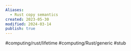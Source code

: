 ```yaml
---
Aliases:
  - Rust copy semantics
created: 2023-05-30
modified: 2024-03-14
publish: true
---
```


#computing/rust/lifetime #computing/Rust/generic #stub